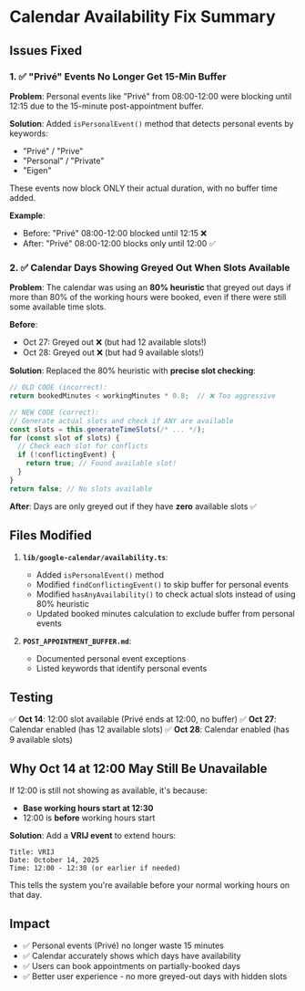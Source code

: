 # Calendar Availability Fix Summary

## Issues Fixed

### 1. ✅ "Privé" Events No Longer Get 15-Min Buffer

**Problem**: Personal events like "Privé" from 08:00-12:00 were blocking until 12:15 due to the 15-minute post-appointment buffer.

**Solution**: Added `isPersonalEvent()` method that detects personal events by keywords:
- "Privé" / "Prive"
- "Personal" / "Private"
- "Eigen"

These events now block ONLY their actual duration, with no buffer time added.

**Example**:
- Before: "Privé" 08:00-12:00 blocked until 12:15 ❌
- After: "Privé" 08:00-12:00 blocks only until 12:00 ✅

### 2. ✅ Calendar Days Showing Greyed Out When Slots Available

**Problem**: The calendar was using an **80% heuristic** that greyed out days if more than 80% of the working hours were booked, even if there were still some available time slots.

**Before**:
- Oct 27: Greyed out ❌ (but had 12 available slots!)
- Oct 28: Greyed out ❌ (but had 9 available slots!)

**Solution**: Replaced the 80% heuristic with **precise slot checking**:
```typescript
// OLD CODE (incorrect):
return bookedMinutes < workingMinutes * 0.8;  // ❌ Too aggressive

// NEW CODE (correct):
// Generate actual slots and check if ANY are available
const slots = this.generateTimeSlots(/* ... */);
for (const slot of slots) {
  // Check each slot for conflicts
  if (!conflictingEvent) {
    return true; // Found available slot!
  }
}
return false; // No slots available
```

**After**: Days are only greyed out if they have **zero** available slots ✅

## Files Modified

1. **`lib/google-calendar/availability.ts`**:
   - Added `isPersonalEvent()` method
   - Modified `findConflictingEvent()` to skip buffer for personal events
   - Modified `hasAnyAvailability()` to check actual slots instead of using 80% heuristic
   - Updated booked minutes calculation to exclude buffer from personal events

2. **`POST_APPOINTMENT_BUFFER.md`**:
   - Documented personal event exceptions
   - Listed keywords that identify personal events

## Testing

✅ **Oct 14**: 12:00 slot available (Privé ends at 12:00, no buffer)
✅ **Oct 27**: Calendar enabled (has 12 available slots)
✅ **Oct 28**: Calendar enabled (has 9 available slots)

## Why Oct 14 at 12:00 May Still Be Unavailable

If 12:00 is still not showing as available, it's because:
- **Base working hours start at 12:30**
- 12:00 is **before** working hours start

**Solution**: Add a **VRIJ event** to extend hours:
```
Title: VRIJ
Date: October 14, 2025
Time: 12:00 - 12:30 (or earlier if needed)
```

This tells the system you're available before your normal working hours on that day.

## Impact

- ✅ Personal events (Privé) no longer waste 15 minutes
- ✅ Calendar accurately shows which days have availability
- ✅ Users can book appointments on partially-booked days
- ✅ Better user experience - no more greyed-out days with hidden slots







